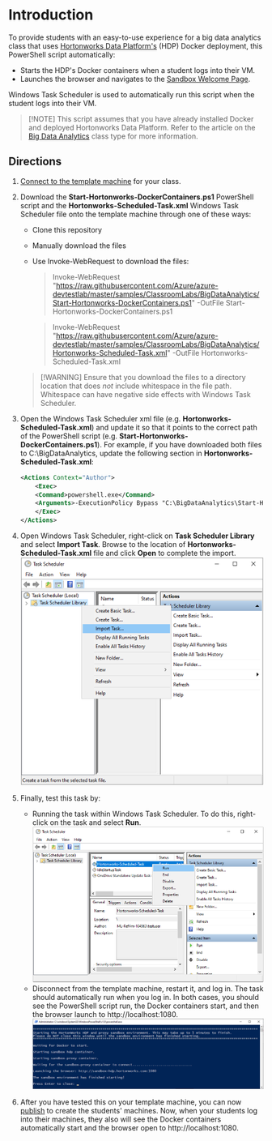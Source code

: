 # Introduction
To provide students with an easy-to-use experience for a big data analytics class that uses [Hortonworks Data Platform's](https://www.cloudera.com/products/hdp.html) (HDP) Docker deployment, this PowerShell script automatically:
- Starts the HDP's Docker containers when a student logs into their VM.
- Launches the browser and navigates to the [Sandbox Welcome Page](https://www.cloudera.com/tutorials/learning-the-ropes-of-the-hdp-sandbox.html#welcome-page).

Windows Task Scheduler is used to automatically run this script when the student logs into their VM.

> [!NOTE] This script assumes that you have already installed Docker and deployed Hortonworks Data Platform.  Refer to the article on the [Big Data Analytics](https://docs.microsoft.com/azure/lab-services/classroom-labs/class-type-ethical-hacking) class type for more information.

## Directions
1. [Connect to the template machine](https://docs.microsoft.com/azure/lab-services/classroom-labs/how-to-create-manage-template#update-a-template-vm) for your class.
1. Download the **Start-Hortonworks-DockerContainers.ps1** PowerShell script and the **Hortonworks-Scheduled-Task.xml** Windows Task Scheduler file onto the template machine through one of these ways:
     - Clone this repository
     - Manually download the files
     - Use Invoke-WebRequest to download the files:
          > Invoke-WebRequest "https://raw.githubusercontent.com/Azure/azure-devtestlab/master/samples/ClassroomLabs/BigDataAnalytics/Start-Hortonworks-DockerContainers.ps1" -OutFile Start-Hortonworks-DockerContainers.ps1

          > Invoke-WebRequest "https://raw.githubusercontent.com/Azure/azure-devtestlab/master/samples/ClassroomLabs/BigDataAnalytics/Hortonworks-Scheduled-Task.xml" -OutFile Hortonworks-Scheduled-Task.xml
 
    > [!WARNING] Ensure that you download the files to a directory location that does *not* include whitespace in the file path.  Whitespace can have negative side effects with Windows Task Scheduler.
1. Open the Windows Task Scheduler xml file (e.g. **Hortonworks-Scheduled-Task.xml**) and update it so that it points to the correct path of the PowerShell script (e.g. **Start-Hortonworks-DockerContainers.ps1**). For example, if you have downloaded both files to C:\BigDataAnalytics, update the following section in **Hortonworks-Scheduled-Task.xml**:

    ```xml
    <Actions Context="Author">
        <Exec>
        <Command>powershell.exe</Command>
        <Arguments>-ExecutionPolicy Bypass "C:\BigDataAnalytics\Start-Hortonworks-DockerContainers.ps1"</Arguments>
        </Exec>
    </Actions>
    ```
1. Open Windows Task Scheduler, right-click on **Task Scheduler Library** and select **Import Task**.  Browse to the location of **Hortonworks-Scheduled-Task.xml** file and click **Open** to complete the import.
   ![Windows Task Scheduler - Import](./Task-Scheduler.png)
1. Finally, test this task by:
   - Running the task within Windows Task Scheduler.  To do this, right-click on the task and select **Run**.
      ![Windows Task Scheduler - Run](./Run-Task.png)
   - Disconnect from the template machine, restart it, and log in.  The task should automatically run when you log in.
  In both cases, you should see the PowerShell script run, the Docker containers start, and then the browser launch to http://localhost:1080.
   ![PowerShell - Run](./PowerShell-Run.png)
1. After you have tested this on your template machine, you can now [publish](https://docs.microsoft.com/azure/lab-services/classroom-labs/how-to-create-manage-template#publish-the-template-vm) to create the students' machines.  Now, when your students log into their machines, they also will see the Docker containers automatically start and the browser open to http://localhost:1080.
